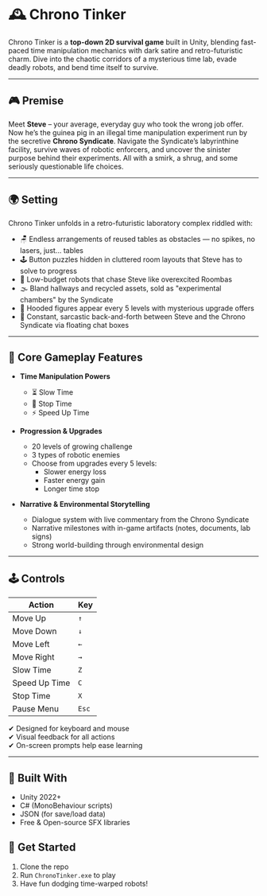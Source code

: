 # 🕰️ Chrono Tinker

Chrono Tinker is a **top-down 2D survival game** built in Unity, blending fast-paced time manipulation mechanics with dark satire and retro-futuristic charm. Dive into the chaotic corridors of a mysterious time lab, evade deadly robots, and bend time itself to survive.

---

## 🎮 Premise

Meet **Steve** – your average, everyday guy who took the wrong job offer. Now he’s the guinea pig in an illegal time manipulation experiment run by the secretive **Chrono Syndicate**. Navigate the Syndicate’s labyrinthine facility, survive waves of robotic enforcers, and uncover the sinister purpose behind their experiments. All with a smirk, a shrug, and some seriously questionable life choices.

---

## 🌍 Setting

Chrono Tinker unfolds in a retro-futuristic laboratory complex riddled with:

- 🪑 Endless arrangements of reused tables as obstacles — no spikes, no lasers, just... tables  
- 🕹️ Button puzzles hidden in cluttered room layouts that Steve has to solve to progress  
- 🤖 Low-budget robots that chase Steve like overexcited Roombas  
- 🌫️ Bland hallways and recycled assets, sold as "experimental chambers" by the Syndicate  
- 🧥 Hooded figures appear every 5 levels with mysterious upgrade offers  
- 💬 Constant, sarcastic back-and-forth between Steve and the Chrono Syndicate via floating chat boxes

---

## 🧠 Core Gameplay Features

- **Time Manipulation Powers**  
  - ⏳ Slow Time  
  - 🛑 Stop Time  
  - ⚡ Speed Up Time  

- **Progression & Upgrades**  
  - 20 levels of growing challenge  
  - 3 types of robotic enemies  
  - Choose from upgrades every 5 levels:  
    - Slower energy loss  
    - Faster energy gain  
    - Longer time stop

- **Narrative & Environmental Storytelling**  
  - Dialogue system with live commentary from the Chrono Syndicate  
  - Narrative milestones with in-game artifacts (notes, documents, lab signs)  
  - Strong world-building through environmental design

---

## 🕹️ Controls

| Action                  | Key           |
|------------------------|---------------|
| Move Up                | `↑`           |
| Move Down              | `↓`           |
| Move Left              | `←`           |
| Move Right             | `→`           |
| Slow Time              | `Z`           |
| Speed Up Time          | `C`           |
| Stop Time              | `X`           |
| Pause Menu             | `Esc`         |

✔ Designed for keyboard and mouse  
✔ Visual feedback for all actions  
✔ On-screen prompts help ease learning

---

## 🔧 Built With

- Unity 2022+
- C# (MonoBehaviour scripts)
- JSON (for save/load data)
- Free & Open-source SFX libraries

## 🚀 Get Started

1. Clone the repo
2. Run `ChronoTinker.exe` to play
3. Have fun dodging time-warped robots!
